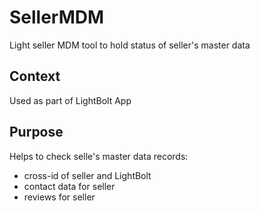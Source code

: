 # SellerMDM
Light seller MDM tool to hold status of seller's master data

## Context
Used as part of LightBolt App

## Purpose
Helps to check selle's master data records:
- cross-id of seller and LightBolt
- contact data for seller
- reviews for seller

